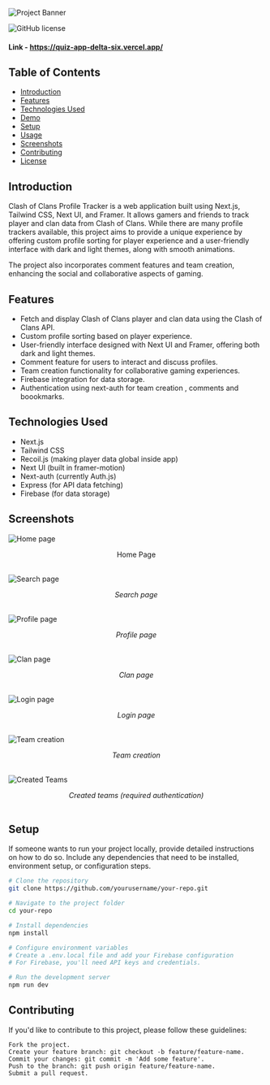 ![Project Banner](https://user-images.githubusercontent.com/68379239/270390331-2d91111e-018c-46ed-b224-2f2df1d9bd92.jpg)

![GitHub license](https://img.shields.io/badge/license-MIT-blue.svg)

#### Link - https://quiz-app-delta-six.vercel.app/

## Table of Contents

- [Introduction](#introduction)
- [Features](#features)
- [Technologies Used](#technologies-used)
- [Demo](#demo)
- [Setup](#setup)
- [Usage](#usage)
- [Screenshots](#screenshots)
- [Contributing](#contributing)
- [License](#license)

## Introduction

Clash of Clans Profile Tracker is a web application built using Next.js, Tailwind CSS, Next UI, and Framer. It allows gamers and friends to track player and clan data from Clash of Clans. While there are many profile trackers available, this project aims to provide a unique experience by offering custom profile sorting for player experience and a user-friendly interface with dark and light themes, along with smooth animations.

The project also incorporates comment features and team creation, enhancing the social and collaborative aspects of gaming.

## Features

- Fetch and display Clash of Clans player and clan data using the Clash of Clans API.
- Custom profile sorting based on player experience.
- User-friendly interface designed with Next UI and Framer, offering both dark and light themes.
- Comment feature for users to interact and discuss profiles.
- Team creation functionality for collaborative gaming experiences.
- Firebase integration for data storage.
- Authentication using next-auth for team creation , comments and boookmarks. 

## Technologies Used

- Next.js
- Tailwind CSS
- Recoil.js (making player data global inside app)
- Next UI (built in framer-motion)
- Next-auth (currently Auth.js)
- Express (for API data fetching)
- Firebase (for data storage)

## Screenshots

![Home page](https://user-images.githubusercontent.com/68379239/270390264-2065b9a5-a01f-4d12-b6ff-38e3adbe02f9.png)

<p align="center"> Home Page <br></br> </p>

![Search page](https://user-images.githubusercontent.com/68379239/270390282-831ec684-4644-44e0-a579-469faf1d1394.png)

<div style='text-align: center; font-style: italic;'> Search page <br></br> </div>

![Profile page](https://user-images.githubusercontent.com/68379239/270390294-a4783fb1-c30e-4d62-9922-77b5ca929da3.png)

<div style='text-align: center; font-style: italic;'> Profile page <br></br> </div>


![Clan page](https://user-images.githubusercontent.com/68379239/270390307-de540ff4-b9d2-4e1d-ad9f-acb3f3172c88.png)

<div id="ClanPage" style='text-align: center; font-style: italic;'>Clan page<br></br> </div>

![Login page](https://user-images.githubusercontent.com/68379239/270390310-67b69976-c9e1-4012-a345-1f8c07540adb.png)

<div style='text-align: center; font-style: italic;'> Login page <br></br> </div>

![Team creation](https://user-images.githubusercontent.com/68379239/270390321-33743c55-27f1-4cd4-9f4f-6b5bcfdb5a77.png)

<div style='text-align: center; font-style: italic;'> Team creation <br></br> </div>

![Created Teams](https://user-images.githubusercontent.com/68379239/270390326-fe359026-8cdb-4f06-92e6-17a85898da53.png)

<div style='text-align: center; font-style: italic;'> Created teams (required authentication) <br></br> </div>



## Setup

If someone wants to run your project locally, provide detailed instructions on how to do so. Include any dependencies that need to be installed, environment setup, or configuration steps.

```bash
# Clone the repository
git clone https://github.com/yourusername/your-repo.git

# Navigate to the project folder
cd your-repo

# Install dependencies
npm install

# Configure environment variables
# Create a .env.local file and add your Firebase configuration
# For Firebase, you'll need API keys and credentials.

# Run the development server
npm run dev
```
## Contributing

If you'd like to contribute to this project, please follow these guidelines:

    Fork the project.
    Create your feature branch: git checkout -b feature/feature-name.
    Commit your changes: git commit -m 'Add some feature'.
    Push to the branch: git push origin feature/feature-name.
    Submit a pull request.
